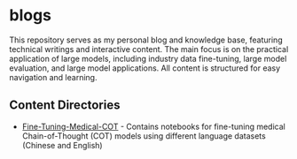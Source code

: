 # blogs
This repository serves as my personal blog and knowledge base, featuring technical writings and interactive content. The main focus is on the practical application of large models, including industry data fine-tuning, large model evaluation, and large model applications. All content is structured for easy navigation and learning.

## Content Directories

- [Fine-Tuning-Medical-COT](Fine-Tuning-Medical-COT/) - Contains notebooks for fine-tuning medical Chain-of-Thought (COT) models using different language datasets (Chinese and English)